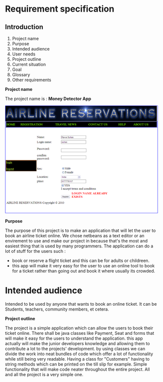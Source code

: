 Requirement specification
========
## Introduction
1. Project name
2. Purpose
3. Intended audience
4. User needs 
5. Project outline 
6. Current situation 
7. Goal  
8. Glossary
9. Other requirements

__Project name__

The project name is : **Money Detector App**

![app](/images/airline.png)

__Purpose__

The purpose of this project is to make an application that will let the user to book an 
airline ticket online.
We chose netbeans as a text editor or an envirement to use and make our project in because that's the most and easiest thing that is 
used by many programmers.
The application can do a lot of stuff for the users such :
* book or reserve a flight ticket and this can be for adults or childreen.
* this app will make it very easy for the user to use an online tool to book for a ticket 
rather than going out and book it where usually its crowded.

# Intended audience

Intended to be used by anyone that wants to book an online ticket. 
It can be Students, teachers, community members, et cetera.

__Project outline__

The project is a simple application which can allow the users to book their ticket online.
There shall be java classes like Payment, Seat and forms that will make it easy
for the users to understand the application.
this app actually will make the junior developers knowledge and allowing 
them to contribute a lot to the projects' development. by using classes we can divide the work into neat bundles 
of code which offer a lot of functionality while still being very readable. Having a class for "Customers" having 
to string methods which can be printed on the till slip for example. Simple functionality that will make code 
neater throughout the entire project. All and all the project is a very simple one.
